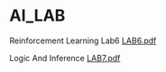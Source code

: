 # AI_LAB
Reinforcement Learning Lab6
[LAB6.pdf](https://github.com/GumusAyseNur/AI_LAB/files/11696733/LAB6.pdf)

Logic And Inference
[LAB7.pdf](https://github.com/GumusAyseNur/AI_LAB/files/11713957/LAB7.pdf)
